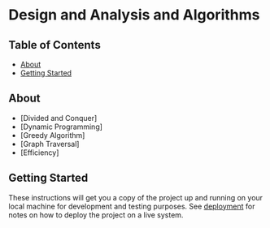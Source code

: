 # Design and Analysis and Algorithms

## Table of Contents

- [About](#about)
- [Getting Started](#getting_started)


## About <a name = "about"></a>

- [Divided and Conquer]
- [Dynamic Programming]
- [Greedy Algorithm]
- [Graph Traversal]
- [Efficiency]

## Getting Started <a name = "getting_started"></a>

These instructions will get you a copy of the project up and running on your local machine for development and testing purposes. See [deployment](#deployment) for notes on how to deploy the project on a live system.
